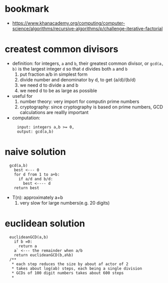 # bookmark
  - https://www.khanacademy.org/computing/computer-science/algorithms/recursive-algorithms/p/challenge-iterative-factorial
# createst common divisors
  - definition: for integers, `a` and `b`, their greatest common divisor, or `gcd(a, b)` is the largest integer `d` so that `d` divides both `a` and `b`
    1. put fraction a/b in simplest form
    2. divide number and denominator by d, to get (a/d)/(b/d)
      1. we need d to divide a and b
      2. we need d to be as large as possible
  - useful for
    1. number theory: very import for computin prime numbers
    2. cryptography: since cryptography is based on prime numbers, GCD calculations are reallly important
  - computation:
    ```
      input: integers a,b >= 0,
      output: gcd(a,b)
    ```
# naive solution
  ```
    gcd(a,b)
      best <--- 0
      for d from 1 to a+b:
        if a/d and b/d:
          best <---- d
      return best
  ```
  - T(n): approximately a+b
    1. very slow for large numbers(e.g. 20 digits)

# euclidean solution
  ```
    euclideanGCD(a,b)
      if b =0:
        return a
      a` <--- the remainder when a/b
      return euclideanGCD(b,a%b)
    /**
     * each step reduces the size by about af actor of 2
     * takes about log(ab) steps, each being a single division
     * GCDs of 100 digit numbers takes about 600 steps
     *
  ```
